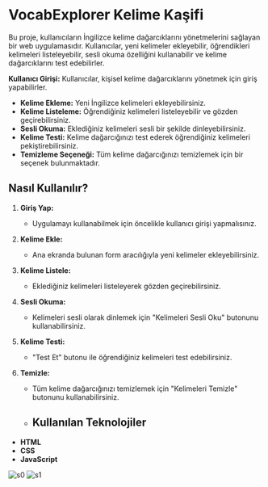 # VocabExplorer Kelime Kaşifi
Bu proje, kullanıcıların İngilizce kelime dağarcıklarını yönetmelerini sağlayan bir web uygulamasıdır. Kullanıcılar, yeni kelimeler ekleyebilir, öğrendikleri kelimeleri listeleyebilir, sesli okuma özelliğini kullanabilir ve kelime dağarcıklarını test edebilirler.

**Kullanıcı Girişi:** Kullanıcılar, kişisel kelime dağarcıklarını yönetmek için giriş yapabilirler.
- **Kelime Ekleme:** Yeni İngilizce kelimeleri ekleyebilirsiniz.
- **Kelime Listeleme:** Öğrendiğiniz kelimeleri listeleyebilir ve gözden geçirebilirsiniz.
- **Sesli Okuma:** Eklediğiniz kelimeleri sesli bir şekilde dinleyebilirsiniz.
- **Kelime Testi:** Kelime dağarcığınızı test ederek öğrendiğiniz kelimeleri pekiştirebilirsiniz.
- **Temizleme Seçeneği:** Tüm kelime dağarcığınızı temizlemek için bir seçenek bulunmaktadır.
## Nasıl Kullanılır?

1. **Giriş Yap:**
   - Uygulamayı kullanabilmek için öncelikle kullanıcı girişi yapmalısınız.

2. **Kelime Ekle:**
   - Ana ekranda bulunan form aracılığıyla yeni kelimeler ekleyebilirsiniz.

3. **Kelime Listele:**
   - Eklediğiniz kelimeleri listeleyerek gözden geçirebilirsiniz.

4. **Sesli Okuma:**
   - Kelimeleri sesli olarak dinlemek için "Kelimeleri Sesli Oku" butonunu kullanabilirsiniz.

5. **Kelime Testi:**
   - "Test Et" butonu ile öğrendiğiniz kelimeleri test edebilirsiniz.

6. **Temizle:**
   - Tüm kelime dağarcığınızı temizlemek için "Kelimeleri Temizle" butonunu kullanabilirsiniz.
  
   - ## Kullanılan Teknolojiler

- **HTML**
- **CSS**
- **JavaScript**

![s0](https://github.com/devcraftipek/VocabExplorer/assets/90203389/54367b4a-56f4-43ab-a722-27b1ed82b287)
![s1](https://github.com/devcraftipek/VocabExplorer/assets/90203389/5e678fae-def7-417b-95da-8e9e4fcb9fa4)



